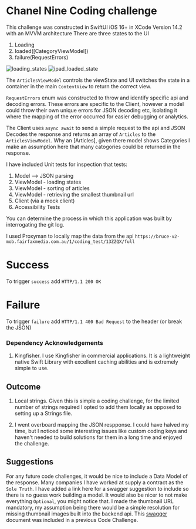 # Chanel Nine Coding challenge

This challenge was constructed in SwiftUI iOS 16+ in XCode Version 14.2 with an MVVM architecture
There are three states to the UI

1. Loading
2. loaded([CategoryViewModel])
3. failure(RequestErrors)

![loading_states](https://user-images.githubusercontent.com/241315/224616954-c3fceb7b-6cd7-4cf2-aeb7-a2e20473b53d.png)
![ipad_loaded_state](https://user-images.githubusercontent.com/241315/224619717-38da1e8b-be5d-4e68-809a-d6dc830e2b95.png)

The `ArticlesViewModel` controls the viewState and UI switches the state in a container in the main `ContentView` to return the correct view.

`RequestErrors` enum was constructed to throw and identify specific api and decoding errors. These errors are specific to the Client, however a model could throw their own unique errors for JSON decoding etc, isolating it where the mapping of the error occurred for easier debugging or analytics.

The Client uses `async await` to send a simple request to the api and JSON Decodes the response and returns an array of `Articles` to the `ArticlesViewModel`. Why an [Articles], given there model shows Categories I make an assumption here that many catogories could be returned in the response.

I have included Unit tests for inspection that tests:
1. Model --> JSON parsing
2. ViewModel - loading states
3. ViewModel - sorting of articles
4. ViewModel - retrieving the smallest thumbnail url
5. Client (via a mock client)
6. Accessibility Tests

You can determine the process in which this application was built by interrogating the git log.

I used Proxyman to locally map the data from the api `https://bruce-v2-mob.fairfaxmedia.com.au/1/coding_test/13ZZQX/full`
# Success
To trigger `success` add `HTTP/1.1 200 OK`

# Failure
To trigger `failure` add `HTTP/1.1 400 Bad Request` to the header (or break the JSON)

### Dependency Acknowledgements
1. Kingfisher. I use Kingfisher in commercial applications. It is a lightweight native Swift Library with excellent caching abilities and is extremely simple to use.

## Outcome
1. Local strings. Given this is simple a coding challenge, for the limited number of strings required I opted to add them locally as opposed to setting up a Strings file.

2. I went overboard mapping the JSON respponse. I could have halved my time, but I noticed some interesting issues like custom coding keys and haven't needed to build solutions for them in a long time and enjoyed the challenge. 

## Suggestions
For any future code challenges, it would be nice to include a Data Model of the response. Many companies I have worked at supply a contract as the `Sole Truth`. I have added a link here for a swagger suggestion to include so there is no guess work building a model. It would also be nicer to not make everything `Optional`, you might notice that. I made the thumbnail URL mandatory, my assumption being there would be a simple resolution for missing thumbnail images built into the backend api. This [swagger](https://eacp.energyaustralia.com.au/codingtest/api-docs/) document was included in a previous Code Challenge.
